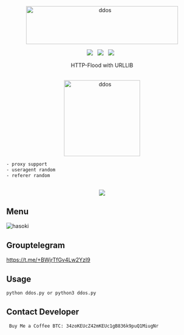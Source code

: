 <div align=center>
<p align="center"><img src="https://https://www.linkpicture.com/q/Nami-designstyle-friday-m_1.png" width="400px" height="100px" alt="ddos"></p>
 <p>
 <img src="https://img.shields.io/github/stars/cutipu/HTTP-Flood?color=%23DF0067&style=for-the-badge"/> &nbsp;
 <img src="https://img.shields.io/github/forks/cutipu/HTTP-Flood?color=%239999FF&style=for-the-badge"/> &nbsp;
 <img src="https://img.shields.io/github/license/cutipu/HTTP-Flood?color=%23E8E8E8&style=for-the-badge"/> &nbsp;
 
</p>
 HTTP-Flood with URLLIB<br/><br/>
<p align="center"><img src="https://www.linkpicture.com/q/nami-lol-png-6.png" height="200px" alt="ddos"></p>
</div>

```sh
- proxy support
- useragent random
- referer random
 
```
<div align=center>
 <img src="https://img.shields.io/badge/Python-FFDD00?style=for-the-badge&logo=python&logoColor=blue"/></br>
</div>

## Menu
![hasoki](https://www.linkpicture.com/q/nami_1.png)


## Grouptelegram
https://t.me/+BWjrTfGv4Lw2YzI9

## Usage
```sh
python ddos.py or python3 ddos.py
```

## Contact Developer
```sh
 Buy Me a Coffee BTC: 34zoKEUcZ42mKEUc1gB836k9puQ1MiugNr
```

